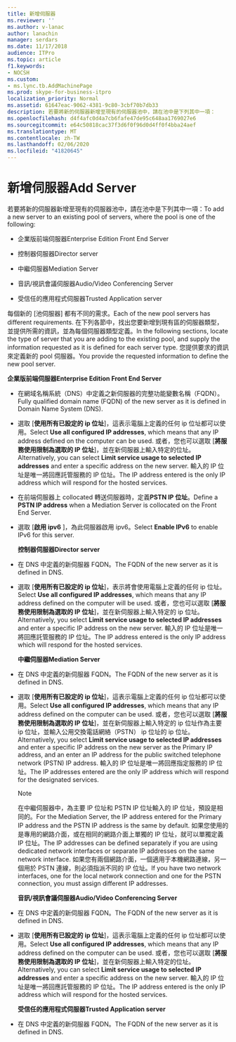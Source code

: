 ```yaml
---
title: 新增伺服器​​
ms.reviewer: ''
ms.author: v-lanac
author: lanachin
manager: serdars
ms.date: 11/17/2018
audience: ITPro
ms.topic: article
f1.keywords:
- NOCSH
ms.custom:
- ms.lync.tb.AddMachinePage
ms.prod: skype-for-business-itpro
localization_priority: Normal
ms.assetid: 61647eac-9062-4381-9c80-3cbf70b7db33
description: 若要將新的伺服器新增至現有的伺服器池中，請在池中是下列其中一項：
ms.openlocfilehash: d4f4afc0d4a7cb6fafe47de95c648aa1769027e6
ms.sourcegitcommit: e64c50818cac37f3d6f0f96d0d4ff0f4bba24aef
ms.translationtype: MT
ms.contentlocale: zh-TW
ms.lasthandoff: 02/06/2020
ms.locfileid: "41820645"
---
```

# <a name="add-server"></a><span data-ttu-id="3fa57-103">新增伺服器​​</span><span class="sxs-lookup"><span data-stu-id="3fa57-103">Add Server</span></span>
 
<span data-ttu-id="3fa57-104">若要將新的伺服器新增至現有的伺服器池中，請在池中是下列其中一項：</span><span class="sxs-lookup"><span data-stu-id="3fa57-104">To add a new server to an existing pool of servers, where the pool is one of the following:</span></span>
  
- <span data-ttu-id="3fa57-105">企業版前端伺服器</span><span class="sxs-lookup"><span data-stu-id="3fa57-105">Enterprise Edition Front End Server</span></span>
    
- <span data-ttu-id="3fa57-106">控制器伺服器</span><span class="sxs-lookup"><span data-stu-id="3fa57-106">Director server</span></span>
    
- <span data-ttu-id="3fa57-107">中繼伺服器</span><span class="sxs-lookup"><span data-stu-id="3fa57-107">Mediation Server</span></span>
    
- <span data-ttu-id="3fa57-108">音訊/視訊會議伺服器</span><span class="sxs-lookup"><span data-stu-id="3fa57-108">Audio/Video Conferencing Server</span></span>
    
- <span data-ttu-id="3fa57-109">受信任的應用程式伺服器</span><span class="sxs-lookup"><span data-stu-id="3fa57-109">Trusted Application server</span></span>
    
<span data-ttu-id="3fa57-110">每個新的 [池伺服器] 都有不同的需求。</span><span class="sxs-lookup"><span data-stu-id="3fa57-110">Each of the new pool servers has different requirements.</span></span> <span data-ttu-id="3fa57-111">在下列各節中，找出您要新增到現有區的伺服器類型，並提供所需的資訊，並為每個伺服器類型定義。</span><span class="sxs-lookup"><span data-stu-id="3fa57-111">In the following sections, locate the type of server that you are adding to the existing pool, and supply the information requested as it is defined for each server type.</span></span> <span data-ttu-id="3fa57-112">您提供要求的資訊來定義新的 pool 伺服器。</span><span class="sxs-lookup"><span data-stu-id="3fa57-112">You provide the requested information to define the new pool server.</span></span>
  
 <span data-ttu-id="3fa57-113">**企業版前端伺服器**</span><span class="sxs-lookup"><span data-stu-id="3fa57-113">**Enterprise Edition Front End Server**</span></span>
  
- <span data-ttu-id="3fa57-114">在網域名稱系統（DNS）中定義之新伺服器的完整功能變數名稱（FQDN）。</span><span class="sxs-lookup"><span data-stu-id="3fa57-114">Fully qualified domain name (FQDN) of the new server as it is defined in Domain Name System (DNS).</span></span>
    
- <span data-ttu-id="3fa57-115">選取 [**使用所有已設定的 ip 位址**]，這表示電腦上定義的任何 ip 位址都可以使用。</span><span class="sxs-lookup"><span data-stu-id="3fa57-115">Select **Use all configured IP addresses**, which means that any IP address defined on the computer can be used.</span></span> <span data-ttu-id="3fa57-116">或者，您也可以選取 [**將服務使用限制為選取的 IP 位址**]，並在新伺服器上輸入特定的位址。</span><span class="sxs-lookup"><span data-stu-id="3fa57-116">Alternatively, you can select **Limit service usage to selected IP addresses** and enter a specific address on the new server.</span></span> <span data-ttu-id="3fa57-117">輸入的 IP 位址是唯一將回應託管服務的 IP 位址。</span><span class="sxs-lookup"><span data-stu-id="3fa57-117">The IP address entered is the only IP address which will respond for the hosted services.</span></span>
    
- <span data-ttu-id="3fa57-118">在前端伺服器上 collocated 轉送伺服器時，定義**PSTN IP 位址**。</span><span class="sxs-lookup"><span data-stu-id="3fa57-118">Define a **PSTN IP address** when a Mediation Server is collocated on the Front End Server.</span></span>
    
- <span data-ttu-id="3fa57-119">選取 [**啟用 ipv6** ]，為此伺服器啟用 ipv6。</span><span class="sxs-lookup"><span data-stu-id="3fa57-119">Select **Enable IPv6** to enable IPv6 for this server.</span></span>
    
  <span data-ttu-id="3fa57-120">**控制器伺服器**</span><span class="sxs-lookup"><span data-stu-id="3fa57-120">**Director server**</span></span>
  
- <span data-ttu-id="3fa57-121">在 DNS 中定義的新伺服器 FQDN。</span><span class="sxs-lookup"><span data-stu-id="3fa57-121">The FQDN of the new server as it is defined in DNS.</span></span>
    
- <span data-ttu-id="3fa57-122">選取 [**使用所有已設定的 ip 位址**]，表示將會使用電腦上定義的任何 ip 位址。</span><span class="sxs-lookup"><span data-stu-id="3fa57-122">Select **Use all configured IP addresses**, which means that any IP address defined on the computer will be used.</span></span> <span data-ttu-id="3fa57-123">或者，您也可以選取 [**將服務使用限制為選取的 IP 位址**]，並在新伺服器上輸入特定的 ip 位址。</span><span class="sxs-lookup"><span data-stu-id="3fa57-123">Alternatively, you select **Limit service usage to selected IP addresses** and enter a specific IP address on the new server.</span></span> <span data-ttu-id="3fa57-124">輸入的 IP 位址是唯一將回應託管服務的 IP 位址。</span><span class="sxs-lookup"><span data-stu-id="3fa57-124">The IP address entered is the only IP address which will respond for the hosted services.</span></span>
    
  <span data-ttu-id="3fa57-125">**中繼伺服器**</span><span class="sxs-lookup"><span data-stu-id="3fa57-125">**Mediation Server**</span></span>
  
- <span data-ttu-id="3fa57-126">在 DNS 中定義的新伺服器 FQDN。</span><span class="sxs-lookup"><span data-stu-id="3fa57-126">The FQDN of the new server as it is defined in DNS.</span></span>
    
- <span data-ttu-id="3fa57-127">選取 [**使用所有已設定的 ip 位址**]，這表示電腦上定義的任何 ip 位址都可以使用。</span><span class="sxs-lookup"><span data-stu-id="3fa57-127">Select **Use all configured IP addresses**, which means that any IP address defined on the computer can be used.</span></span> <span data-ttu-id="3fa57-128">或者，您也可以選取 [**將服務使用限制為選取的 IP 位址**]，並在新伺服器上輸入特定的 ip 位址作為主要 ip 位址，並輸入公用交換電話網絡（PSTN） ip 位址的 ip 位址。</span><span class="sxs-lookup"><span data-stu-id="3fa57-128">Alternatively, you select **Limit service usage to selected IP addresses** and enter a specific IP address on the new server as the Primary IP address, and an enter an IP address for the public switched telephone network (PSTN) IP address.</span></span> <span data-ttu-id="3fa57-129">輸入的 IP 位址是唯一將回應指定服務的 IP 位址。</span><span class="sxs-lookup"><span data-stu-id="3fa57-129">The IP addresses entered are the only IP address which will respond for the designated services.</span></span>
    
    > [!NOTE]
    > <span data-ttu-id="3fa57-130">在中繼伺服器中，為主要 IP 位址和 PSTN IP 位址輸入的 IP 位址，預設是相同的。</span><span class="sxs-lookup"><span data-stu-id="3fa57-130">For the Mediation Server, the IP address entered for the Primary IP address and the PSTN IP address is the same by default.</span></span> <span data-ttu-id="3fa57-131">如果您使用的是專用的網路介面，或在相同的網路介面上單獨的 IP 位址，就可以單獨定義 IP 位址。</span><span class="sxs-lookup"><span data-stu-id="3fa57-131">The IP addresses can be defined separately if you are using dedicated network interfaces or separate IP addresses on the same network interface.</span></span> <span data-ttu-id="3fa57-132">如果您有兩個網路介面，一個適用于本機網路連線，另一個用於 PSTN 連線，則必須指派不同的 IP 位址。</span><span class="sxs-lookup"><span data-stu-id="3fa57-132">If you have two network interfaces, one for the local network connection and one for the PSTN connection, you must assign different IP addresses.</span></span> 
  
  <span data-ttu-id="3fa57-133">**音訊/視訊會議伺服器**</span><span class="sxs-lookup"><span data-stu-id="3fa57-133">**Audio/Video Conferencing Server**</span></span>
  
- <span data-ttu-id="3fa57-134">在 DNS 中定義的新伺服器 FQDN。</span><span class="sxs-lookup"><span data-stu-id="3fa57-134">The FQDN of the new server as it is defined in DNS.</span></span>
    
- <span data-ttu-id="3fa57-135">選取 [**使用所有已設定的 ip 位址**]，這表示電腦上定義的任何 ip 位址都可以使用。</span><span class="sxs-lookup"><span data-stu-id="3fa57-135">Select **Use all configured IP addresses**, which means that any IP address defined on the computer can be used.</span></span> <span data-ttu-id="3fa57-136">或者，您也可以選取 [**將服務使用限制為選取的 IP 位址**]，並在新伺服器上輸入特定的位址。</span><span class="sxs-lookup"><span data-stu-id="3fa57-136">Alternatively, you can select **Limit service usage to selected IP addresses** and enter a specific address on the new server.</span></span> <span data-ttu-id="3fa57-137">輸入的 IP 位址是唯一將回應託管服務的 IP 位址。</span><span class="sxs-lookup"><span data-stu-id="3fa57-137">The IP address entered is the only IP address which will respond for the hosted services.</span></span>
    
  <span data-ttu-id="3fa57-138">**受信任的應用程式伺服器**</span><span class="sxs-lookup"><span data-stu-id="3fa57-138">**Trusted Application server**</span></span>
  
- <span data-ttu-id="3fa57-139">在 DNS 中定義的新伺服器 FQDN。</span><span class="sxs-lookup"><span data-stu-id="3fa57-139">The FQDN of the new server as it is defined in DNS.</span></span>
    

